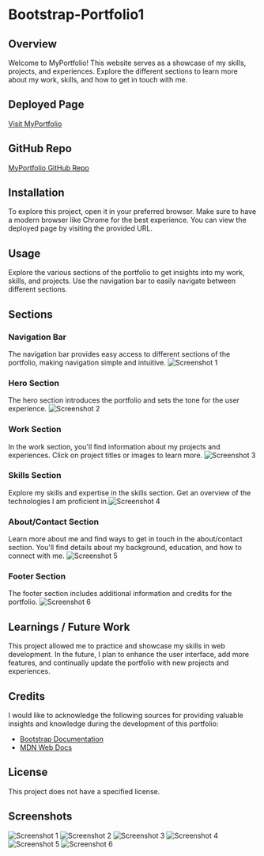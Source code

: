 # Bootstrap-Portfolio1

## Overview

Welcome to MyPortfolio! This website serves as a showcase of my skills, projects, and experiences. Explore the different sections to learn more about my work, skills, and how to get in touch with me.

## Deployed Page

[Visit MyPortfolio](https://aysegulozen.github.io/Bootstrap-Portfolio1/)

## GitHub Repo

[MyPortfolio GitHub Repo](https://github.com/Aysegulozen/Bootstrap-Portfolio1)

## Installation

To explore this project, open it in your preferred browser. Make sure to have a modern browser like Chrome for the best experience. You can view the deployed page by visiting the provided URL.

## Usage

Explore the various sections of the portfolio to get insights into my work, skills, and projects. Use the navigation bar to easily navigate between different sections.

## Sections

### Navigation Bar

The navigation bar provides easy access to different sections of the portfolio, making navigation simple and intuitive.
![Screenshot 1](./image/Screenshot%202024-01-01%20NB%20at%2021.26.18.png)

### Hero Section

The hero section introduces the portfolio and sets the tone for the user experience.
![Screenshot 2](./image/Screenshot%202024-01-01%20HERO%20at%2021.26.34.png)

### Work Section

In the work section, you'll find information about my projects and experiences. Click on project titles or images to learn more.
![Screenshot 3](./image/Screenshot%202024-01-01%20WORK%20at%2021.27.08.png)

### Skills Section

Explore my skills and expertise in the skills section. Get an overview of the technologies I am proficient in.![Screenshot 4](./image/Screenshot%202024-01-01%20SKILLS%20at%2021.27.25.png)

### About/Contact Section

Learn more about me and find ways to get in touch in the about/contact section. You'll find details about my background, education, and how to connect with me.
![Screenshot 5](./image/Screenshot%202024-01-01%20ABOUT%20at%2021.28.25.png)

### Footer Section

The footer section includes additional information and credits for the portfolio.
![Screenshot 6](./image/Screenshot%202024-01-01%20FOOTER%20at%2021.28.46.png)

## Learnings / Future Work

This project allowed me to practice and showcase my skills in web development. In the future, I plan to enhance the user interface, add more features, and continually update the portfolio with new projects and experiences.

## Credits

I would like to acknowledge the following sources for providing valuable insights and knowledge during the development of this portfolio:

- [Bootstrap Documentation](https://getbootstrap.com/docs/5.3/getting-started/introduction/)
- [MDN Web Docs](https://developer.mozilla.org/en-US/docs/Web)

## License

This project does not have a specified license.

## Screenshots

![Screenshot 1](./image/Screenshot%202024-01-01%20NB%20at%2021.26.18.png)
![Screenshot 2](./image/Screenshot%202024-01-01%20HERO%20at%2021.26.34.png)
![Screenshot 3](./image/Screenshot%202024-01-01%20WORK%20at%2021.27.08.png)
![Screenshot 4](./image/Screenshot%202024-01-01%20SKILLS%20at%2021.27.25.png)
![Screenshot 5](./image/Screenshot%202024-01-01%20ABOUT%20at%2021.28.25.png)
![Screenshot 6](./image/Screenshot%202024-01-01%20FOOTER%20at%2021.28.46.png)

